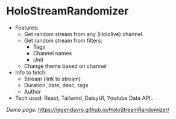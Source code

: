 # HoloStreamRandomizer
- Features:
  + Get random stream from any (Hololive) channel.
  + Get random stream from filters:
    + Tags
    + Channel names
    + Unit
  + Change theme based on channel
- Info to fetch:
  + Stream (link to stream)
  + Duration, date, desc, tags
  + Author
- Tech used: React, Tailwind, DaisyUI, Youtube Data API..

*Demo page:* https://legendavrs.github.io/HoloStreamRandomizer/
